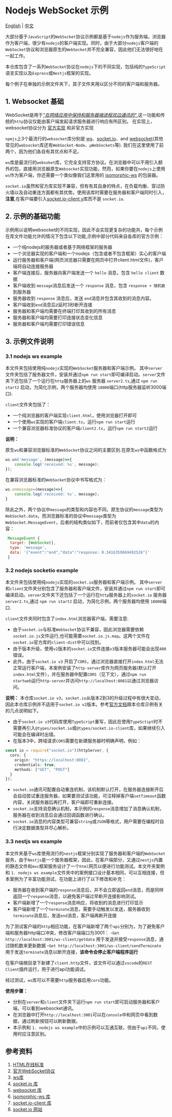 # Nodejs WebSocket 示例

[English](./README.md) | [中文](./README_ZH.md)


大部分基于`JavaScript`的`WebSocket`协议示例都是基于`nodejs`作为服务端，浏览器作为客户端，很少有`nodejs`的客户端实现。同时，由于大部分`nodejs`客户端的`WebSocket`协议和浏览器原生的`WebSocket`并不完全兼容，因此他们无法很好地在一起工作。

本仓库包含了一系列`WebSocket`协议在`nodejs`下的不同实现，包括纯的`TypeScript`语言实现以及`Express`或`Nestjs`框架的实现。

每个例子在单独的示例文件夹下，其子文件夹用以区分不同的客户端和服务器。

## 1. Websocket 基础

WebSocket是用于[*"在网络应用中保持和服务器端进程双边通讯的"*][1],这一功能和传统的`http`协议仅能由客户端发起请求服务器进行响应有所区别。 在实现上，websocket协议分为 [官方实现][2] 和非官方实现

`npmjs`上3个最流行的`websocket`库分别是 [ws][3]、[socket.io][4]、and [websocket][5](其他常见的`websocket`库还有`WebSocket-Node`、`µWebSockets`等). 我们在这里使用了前两个，因为他们各自有其优点和不足。 

 `ws`库是最流行的`websoket`库，它完全支持官方协议。在浏览器中可以不用引入额外的包，直接用浏览器原生`Websocket`实现功能，然而，如果你要在`nodejs`上使用`ws`作为客户端，你还需要一个类似像我们这里用的 [isomorphic-ws][6] 的包装器。

`socket.io`虽然和官方库实现不兼容，但有有其自身的特点，在负载均衡、穿过防火墙以及自动重连方面都有其优势。使用该库时需要在服务器和客户端同时引入，**注意**,在客户端要引入[socket.io-client y][7]库而不是 `socket.io`.

## 2. 示例的基础功能

示例用以说明websocket的不同实现，因此不会实现更复杂的功能共，每个示例在库文件功能允许的情况下包含以下功能,示例中部分代码来自各库的官方示例：

- 一个纯nodejs的服务器或者基于网络框架的服务器
- 一个浏览器实现的客户端和一个nodejs（包含或者不包含框架）实心的客户端
- 运行服务器和客户端(网页浏览器只需要在网页中打开client.html文件)，客户端将自动连接服务器
- 客户端连接后，服务器向客户端发送一个 `hello` 消息，包含 `hello client` 数据
- 客户端收到 `message`消息后发送一个 `response` 消息，包含 `response + 随机数` 到服务器
- 服务器收到 `response` 消息后，发送 `end`消息并包含其收到的消息内容。
- 客户端收到`end`消息后z延时3秒断开连接
- 服务器和客户端均需要在终端打印其收到的所有消息
- 服务器和客户端均需要打印连接状态变化信息
- 服务器和客户端均需要打印错误信息

## 3. 示例文件说明

### 3.1 nodejs ws example

本文件夹包括使用纯`nodejs`实现的`WebSocket`服务器和客户端示例。
其中`server`文件夹包括了服务器文件，安装并通过`npm run start`即可编译启动。`server`文件夹下还包括了一个运行在`http`服务器上的`ws` 服务器 `server2.ts`,通过 `npm run start2` 启动，为简化示例，两个服务器均使用 `18000`端口(http服务器监听3000端口).

`client`文件夹包括了：
- 一个纯浏览器的客户端实现`client.html`，使用浏览器打开即可
- 一个使用`ws`实现的客户端`client.ts`，运行`npm run start`运行
- 一个兼容浏览器标准协议的客户端`client2.ts`，运行`npm run start2`运行

**说明：**

原生`ws`和兼容浏览器标准的`WebSocket`协议之间的主要区别.在原生`ws`中函数格式为

```javascript
ws.on('message', (message)=>{
    console.log('received: %s', message);
});
```
在兼容浏览器标准的`WebSocket`协议中书写格式为：
```javascript
ws.onmessage=(message)=>{
    console.log('received: %s', message);
}
```
除此之外，两个协议中`message`的类型和内容也不同，原生协议的`message`类型为`WebSocket.data`，而浏览器标准的协议中`message`类型为`WebSocket.MessageEvent`，后者的结构类似如下，而前者仅包含其中`data`的内容：
 ```javascript
  MessageEvent {
   target: [WebSocket],
   type: 'message',
   data: '{"event":"end","data":"response: 0.3416359669492526"}'
  }
```

### 3.2 nodejs socketio example

本文件夹包括使用纯`nodejs`实现的`socket.io`服务器和客户端示例。
其中`server`和`client`文件夹分别包含了服务器和客户端文件，安装并通过`npm run start`即可编译启动。`server`文件夹下还包括了一个运行在`http`服务器上的`socket.io` 服务器 `server2.ts`,通过 `npm run start2` 启动，为简化示例，两个服务器均使用 `18000`端口.

`client`文件夹同时包含了`index.html`浏览器客户端，需要注意:
- 由于`socket.io`与标准`WebSocket`协议不兼容，因此浏览器需要依赖`socket.io.js`文件运行,也可能需要`socket.io.js.map`。这两个文件在`socket.io`官方库的`client-dist`中可以找到。
- 由于版本升级，使用`v2`版本的`socket.io`文件连接`v3`版本服务器可能会出现`400`错误。
- 此外，由于`socket.io v3` 开启了`CORS`，通过浏览器直接打开`index.html`无法正常运行客户端，本案例安装了`http-server`库作为网页服务器(默认打开`index.html`文件），并在服务器中配置`CORS`（见下文），通过`npm run startweb`运行`http-server`并访问`http://localhost:8081`以通过浏览器访问。

**说明：**
本仓库`socket.io v3`，`socket.io`从版本2到3的升级过程中有很大变动，因此本仓库示例并不适用于`socket.io v2`版本。参考[官方文档][8]跟本仓库示例有关的几点说明如下。

- 由于`socket.io v3`代码库使用`TypeScript`重写，因此在使用`TypeSctipt`时不需要再引入`@types/socket.io`或`@types/socket.io-client`库，如果继续引入可能会在编译时出错。
- 在版本3中，跨域请求`CORS`需要在新建服务器时明确声明，例如：
```typescript
const io = require("socket.io")(httpServer, {
  cors: {
    origin: "https://localhost:8081",
    credentials: true,
    methods: ["GET", "POST"]
  }
});
```
- `socket.io`通讯可配置自动重连机制，该机制默认打开，在服务器连接断开后会自动尝试重连服务器，如果要测试该功能，可注释掉客户端`setTimeout`函数内容，关闭服务器后再打开，客户端即可重新连接。
- `socket.io`支持消息确认机制，本示例的`response`消息增加了消息确认机制，服务器在收到消息后会通过回调函数进行确认。
- `socket.io`消息的内容类型可兼容`string`或`JSON`等格式，用户需要在编程时自行决定数据类型并尽心解析。

### 3.3 nestjs ws example

本文件夹基于`ws`库使用流行的`nestjs`框架分别实现了服务器和客户端的`WebSocket`服务，由于`Nestjs`是一个服务器框架，因此，在客户端部分，又通过`nestjs`内置的静态文件和`mvc`框架服务设计了一个`html`网页以便进行功能测试。本文件夹案例和 `1. nodejs ws example`文件夹中的案例接口设计基本相同，可以互相连接，但本案例为了丰富功能测试，在功能上进行了以下修改和补充：
- 服务器在收到客户端的`response`消息后，并不会立即返回`end`消息，而是同样返回一个`response`消息，以避免客户端过早断开连接影响测试。
- 客户端新增了一个`response`消息响应，将收到的消息进行打印显示
- 客户端新增了一个`terminate`消息，需要手动触发以发送，服务器收到`terminate`消息后，发送`end`消息，客户端再断开连接

为了测试客户端的`http`相应功能，在客户端新增了两个`api`分别为，为了避免客户端和服务器http端口冲突，修改客户端端口为3001：
-`Get http://localhost:3001/ws-client/getdata` 用于发送并接受`response`消息，通过随机数来更新数据
-`Get http://localhost:3001/ws-client/sendTerminate` 用于发送`terminate`消息以断开连接，**该命令会停止客户端程序运行**

在客户端根目录下新建了`client.http`文件，该文件可以通过`vscode`的`REST Client`插件运行，用于进行api功能调试。

经过测试，`ws`库可以不需要`http`服务器启用`cors`功能。

**使用步骤：**
- 分别在`server`和`client`文件夹下运行`npm run start`即可启动服务器和客户端，可以看到websocket通讯。
- 在浏览器中打开`http://localhost:3001`可以在`console`中和网页中看到数据，通过刷新按钮可以刷新数据。
- 本示例和 `1. nodejs ws example`中的示例可以互通互联，但由于`api`不同，使用时应注意区别。



## 参考资料
1. [HTML在线标准][1]
2. [官方WebSocket协议][2]
3. [ws库][3]
4. [socket.io 库][4]
5. [websocket 库][5]
6. [isomorphic-ws 库][6]
7. [socket.io-client 库][7]
8. [socket.io 网站][8]

[1]: <https://html.spec.whatwg.org/multipage/web-sockets.html#handler-websocket-onmessage> "HTML Living Standard"

[2]: <https://developer.mozilla.org/zh-CN/docs/Web/API/WebSocket> "Official WebSocket Protocal in MDN"

[3]: <https://www.npmjs.com/package/ws> "ws library"

[4]: <https://www.npmjs.com/package/socket.io> "socket.io library"

[5]: <https://www.npmjs.com/package/websocket> "websocket library"

[6]: <https://github.com/heineiuo/isomorphic-ws> "isomorphic-ws library"

[7]: <https://github.com/socketio/socket.io-client> "socket.io-client library"

[8]: <https://socket.io/docs/v3/migrating-from-2-x-to-3-0/#The-Socket-IO-codebase-has-been-rewritten-to-TypeScript> "socket.io website"